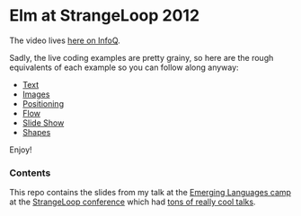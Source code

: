 Elm at StrangeLoop 2012
==================

The video lives [here on InfoQ](http://www.infoq.com/presentations/Elm).

Sadly, the live coding examples are pretty grainy, so here are the rough equivalents
of each example so you can follow along anyway:
  - [Text](http://elm-lang.org/edit/examples/Elements/HelloWorld.elm)
  - [Images](http://elm-lang.org/edit/examples/Elements/Image.elm)
  - [Positioning](http://elm-lang.org/edit/examples/Elements/Position.elm)
  - [Flow](http://elm-lang.org/edit/examples/Elements/FlowDown2.elm)
  - [Slide Show](http://elm-lang.org/edit/examples/Intermediate/SlideShow.elm)
  - [Shapes](http://elm-lang.org/edit/examples/Elements/Shapes.elm)

Enjoy!

### Contents

This repo contains the slides from my talk at
the [Emerging Languages camp](https://github.com/strangeloop/strangeloop2012/tree/master/slides/elc)
at the [StrangeLoop conference](https://thestrangeloop.com/) which
had [tons of really cool talks](https://thestrangeloop.com/news/strange-loop-2012-video-schedule).
